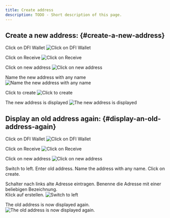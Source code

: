```yaml
---
title: Create address
description: TODO - Short description of this page.
---
```


## Create a new address: {#create-a-new-address}

Click on DFI Wallet
![Click on DFI Wallet](./media/createaddress_EN_01.png)

Click on Receive
![Click on Receive](./media/createaddress_EN_02.png)

Click on new address
![Click on new address](./media/createaddress_EN_03.png)

Name the new address with any name
![Name the new address with any name](./media/createaddress_EN_04.png)

Click to create
![Click to create](./media/createaddress_EN_05.png)

The new address is displayed
![The new address is displayed](./media/createaddress_EN_06.png)

## Display an old address again: {#display-an-old-address-again}

Click on DFI Wallet
![Click on DFI Wallet](./media/createaddress_EN_01.png)

Click on Receive
![Click on Receive](./media/createaddress_EN_02.png)

Click on new address
![Click on new address](./media/createaddress_EN_03.png)

Switch to left.
Enter old address.
Name the address with any name.
Click on create.

Schalter nach links alte Adresse eintragen.
Benenne die Adresse mit einer beliebigen Bezeichnung.  
Klick auf erstellen.
![Switch to left](./media/createaddress_EN_07.png)

The old address is now displayed again.
![The old address is now displayed again.](./media/createaddress_EN_08.png)
